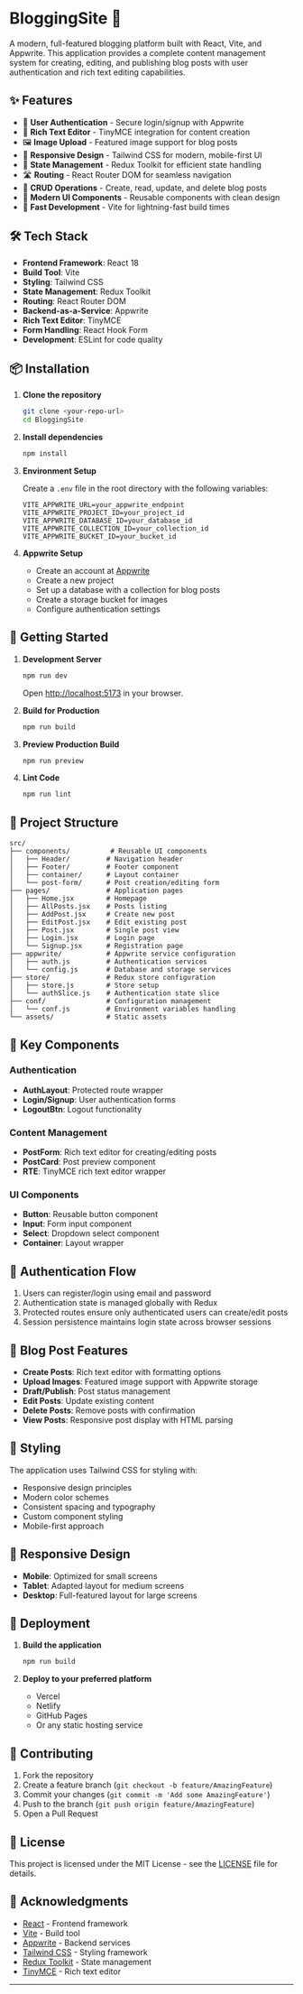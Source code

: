 # BloggingSite 📝

A modern, full-featured blogging platform built with React, Vite, and Appwrite. This application provides a complete content management system for creating, editing, and publishing blog posts with user authentication and rich text editing capabilities.

## ✨ Features

- 🔐 **User Authentication** - Secure login/signup with Appwrite
- 📝 **Rich Text Editor** - TinyMCE integration for content creation
- 🖼️ **Image Upload** - Featured image support for blog posts
- 📱 **Responsive Design** - Tailwind CSS for modern, mobile-first UI
- 🔄 **State Management** - Redux Toolkit for efficient state handling
- 🛣️ **Routing** - React Router DOM for seamless navigation
- 📄 **CRUD Operations** - Create, read, update, and delete blog posts
- 🎨 **Modern UI Components** - Reusable components with clean design
- 🚀 **Fast Development** - Vite for lightning-fast build times

## 🛠️ Tech Stack

- **Frontend Framework**: React 18
- **Build Tool**: Vite
- **Styling**: Tailwind CSS
- **State Management**: Redux Toolkit
- **Routing**: React Router DOM
- **Backend-as-a-Service**: Appwrite
- **Rich Text Editor**: TinyMCE
- **Form Handling**: React Hook Form
- **Development**: ESLint for code quality

## 📦 Installation

1. **Clone the repository**
   ```bash
   git clone <your-repo-url>
   cd BloggingSite
   ```

2. **Install dependencies**
   ```bash
   npm install
   ```

3. **Environment Setup**
   
   Create a `.env` file in the root directory with the following variables:
   ```env
   VITE_APPWRITE_URL=your_appwrite_endpoint
   VITE_APPWRITE_PROJECT_ID=your_project_id
   VITE_APPWRITE_DATABASE_ID=your_database_id
   VITE_APPWRITE_COLLECTION_ID=your_collection_id
   VITE_APPWRITE_BUCKET_ID=your_bucket_id
   ```

4. **Appwrite Setup**
   - Create an account at [Appwrite](https://appwrite.io/)
   - Create a new project
   - Set up a database with a collection for blog posts
   - Create a storage bucket for images
   - Configure authentication settings

## 🚀 Getting Started

1. **Development Server**
   ```bash
   npm run dev
   ```
   Open [http://localhost:5173](http://localhost:5173) in your browser.

2. **Build for Production**
   ```bash
   npm run build
   ```

3. **Preview Production Build**
   ```bash
   npm run preview
   ```

4. **Lint Code**
   ```bash
   npm run lint
   ```

## 📁 Project Structure

```
src/
├── components/          # Reusable UI components
│   ├── Header/         # Navigation header
│   ├── Footer/         # Footer component
│   ├── container/      # Layout container
│   └── post-form/      # Post creation/editing form
├── pages/              # Application pages
│   ├── Home.jsx        # Homepage
│   ├── AllPosts.jsx    # Posts listing
│   ├── AddPost.jsx     # Create new post
│   ├── EditPost.jsx    # Edit existing post
│   ├── Post.jsx        # Single post view
│   ├── Login.jsx       # Login page
│   └── Signup.jsx      # Registration page
├── appwrite/           # Appwrite service configuration
│   ├── auth.js         # Authentication services
│   └── config.js       # Database and storage services
├── store/              # Redux store configuration
│   ├── store.js        # Store setup
│   └── authSlice.js    # Authentication state slice
├── conf/               # Configuration management
│   └── conf.js         # Environment variables handling
└── assets/             # Static assets
```

## 🔧 Key Components

### Authentication
- **AuthLayout**: Protected route wrapper
- **Login/Signup**: User authentication forms
- **LogoutBtn**: Logout functionality

### Content Management
- **PostForm**: Rich text editor for creating/editing posts
- **PostCard**: Post preview component
- **RTE**: TinyMCE rich text editor wrapper

### UI Components
- **Button**: Reusable button component
- **Input**: Form input component
- **Select**: Dropdown select component
- **Container**: Layout wrapper

## 🔐 Authentication Flow

1. Users can register/login using email and password
2. Authentication state is managed globally with Redux
3. Protected routes ensure only authenticated users can create/edit posts
4. Session persistence maintains login state across browser sessions

## 📝 Blog Post Features

- **Create Posts**: Rich text editor with formatting options
- **Upload Images**: Featured image support with Appwrite storage
- **Draft/Publish**: Post status management
- **Edit Posts**: Update existing content
- **Delete Posts**: Remove posts with confirmation
- **View Posts**: Responsive post display with HTML parsing

## 🎨 Styling

The application uses Tailwind CSS for styling with:
- Responsive design principles
- Modern color schemes
- Consistent spacing and typography
- Custom component styling
- Mobile-first approach

## 📱 Responsive Design

- **Mobile**: Optimized for small screens
- **Tablet**: Adapted layout for medium screens
- **Desktop**: Full-featured layout for large screens

## 🚀 Deployment

1. **Build the application**
   ```bash
   npm run build
   ```

2. **Deploy to your preferred platform**
   - Vercel
   - Netlify
   - GitHub Pages
   - Or any static hosting service

## 🤝 Contributing

1. Fork the repository
2. Create a feature branch (`git checkout -b feature/AmazingFeature`)
3. Commit your changes (`git commit -m 'Add some AmazingFeature'`)
4. Push to the branch (`git push origin feature/AmazingFeature`)
5. Open a Pull Request

## 📄 License

This project is licensed under the MIT License - see the [LICENSE](LICENSE) file for details.

## 🙏 Acknowledgments

- [React](https://reactjs.org/) - Frontend framework
- [Vite](https://vitejs.dev/) - Build tool
- [Appwrite](https://appwrite.io/) - Backend services
- [Tailwind CSS](https://tailwindcss.com/) - Styling framework
- [Redux Toolkit](https://redux-toolkit.js.org/) - State management
- [TinyMCE](https://www.tiny.cloud/) - Rich text editor

---

